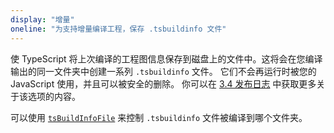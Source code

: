 ```yaml
---
display: "增量"
oneline: "为支持增量编译工程，保存 .tsbuildinfo 文件"
---
```


使 TypeScript 将上次编译的工程图信息保存到磁盘上的文件中。这将会在您编译输出的同一文件夹中创建一系列 `.tsbuildinfo` 文件。
它们不会再运行时被您的 JavaScript 使用，并且可以被安全的删除。
你可以在 [3.4 发布日志](/zh/docs/handbook/release-notes/typescript-3-4.html#faster-subsequent-builds-with-the---incremental-flag) 中获取更多关于该选项的内容。

可以使用 [`tsBuildInfoFile`](#tsBuildInfoFile) 来控制 `.tsbuildinfo` 文件被编译到哪个文件夹。
